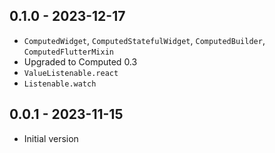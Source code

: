 ## 0.1.0 - 2023-12-17

- `ComputedWidget`, `ComputedStatefulWidget`, `ComputedBuilder`, `ComputedFlutterMixin`
- Upgraded to Computed 0.3
- `ValueListenable.react`
- `Listenable.watch`

## 0.0.1 - 2023-11-15

- Initial version
